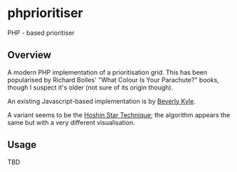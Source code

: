 # phprioritiser
PHP - based prioritiser

## Overview
A modern PHP implementation of a prioritisation grid.
This has been popularised by Richard Bolles' "What Colour Is Your Parachute?" books, though I suspect it's older (not sure of its origin though).

An existing Javascript-based implementation is by [Beverly Kyle](http://www.beverlyryle.com/prioritizing_grid.htm?items=10).

A variant seems to be the [Hoshin Star Technique](http://marketingworks360.com/2015/04/marketing-tips/prioritizing-your-work-the-hoshin-star-technique/); the algorithm appears the same but with a very different visualisation.

## Usage
TBD